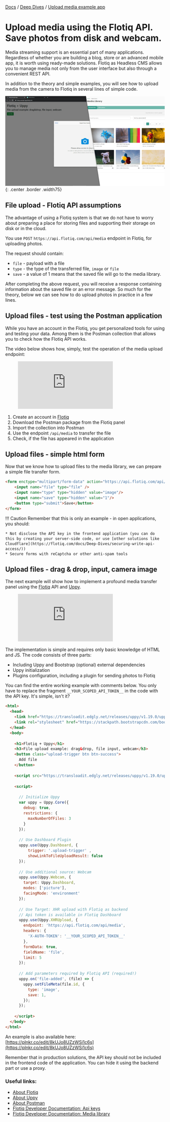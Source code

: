 <div class="breadcrumbs">
<a href="/">Docs</a> / <a href="/Deep-Dives/">Deep Dives</a> / <a href="/Deep-Dives/upload-media/">Upload media example app</a>
</div>

# Upload media using the Flotiq API. Save photos from disk and webcam.

Media streaming support is an essential part of many applications. Regardless of whether you are building a blog, store or an advanced mobile app, it is worth using ready-made solutions. Flotiq as Headless CMS allows you to manage media not only from the user interface but also through a convenient REST API.

In addition to the theory and simple examples, you will see how to upload media from the camera to Flotiq in several lines of simple code.

![Upload media with Flotiq - example app](images/upload-media/example-app.jpg){: .center .border .width75}

## File upload - Flotiq API assumptions

The advantage of using a Flotiq system is that we do not have to worry about preparing a place for storing files and supporting their storage on disk or in the cloud.

You use `POST` `https://api.flotiq.com/api/media` endpoint in Flotiq, for uploading photos.

The request should contain:

* `file` - payload with a file
* `type` - the type of the transferred file, `image` or `file`
* `save` - a value of 1 means that the saved file will go to the media library.

After completing the above request, you will receive a response containing information about the saved file or an error message. So much for the theory, below we can see how to do upload photos in practice in a few lines.

## Upload files - test using the Postman application

While you have an account in the Flotiq, you get personalized tools for using and testing your data. Among them is the Postman collection that allows you to check how the Flotiq API works.

The video below shows how, simply, test the operation of the media upload endpoint:

<figure class="center width75">
    <div class="video_container">
      <iframe src="https://www.youtube.com/embed/F-2UKdaF0NI" frameborder="0" allowfullscreen="true"> </iframe>
    </div>
</figure>

1. Create an account in [Flotiq](https://flotiq.com)
1. Download the Postman package from the Flotiq panel
1. Import the collection into Postman
1. Use the endpoint `/api/media` to transfer the file
1. Check, if the file has appeared in the application

## Upload files - simple html form

Now that we know how to upload files to the media library, we can prepare a simple file transfer form.

```html
<form enctype="multipart/form-data" action="https://api.flotiq.com/api/media?auth_token=_YOUR_SCOPED_API_TOKEN_" method="post">
    <input name="file" type="file" />
    <input name="type" type="hidden" value="image"/>
    <input name="save" type="hidden" value="1"/>
    <button type="submit">Save</button>
</form>
```

!!! Caution
    Remember that this is only an example - in open applications, you should:
    
    * Not disclose the API key in the frontend application (you can do this by creating your server-side code, or use [other solutions like Cloudflare](https://flotiq.com/docs/Deep-Dives/securing-write-api-access/))
    * Secure forms with reCaptcha or other anti-spam tools

## Upload files - drag & drop, input, camera image

The next example will show how to implement a profound media transfer panel using the [Flotiq](https://flotiq.com) API and [Uppy](https://uppy.io).

<figure class="center width75">
    <div class="video_container">
        <iframe src="https://www.youtube.com/embed/ERCFBCbeyIY" frameborder="0" allowfullscreen="true"> </iframe>
    </div>
</figure>


The implementation is simple and requires only basic knowledge of HTML and JS. The code consists of three parts:

* Including Uppy and Bootstrap (optional) external dependencies
* Uppy initialization
* Plugins configuration, including a plugin for sending photos to Flotiq

You can find the entire working example with comments below. You only have to replace the fragment `__YOUR_SCOPED_API_TOKEN__` in the code with the API key. It's simple, isn't it?

```html
<html>
  <head>
    <link href="https://transloadit.edgly.net/releases/uppy/v1.19.0/uppy.min.css" rel="stylesheet">
    <link rel="stylesheet" href="https://stackpath.bootstrapcdn.com/bootstrap/4.5.0/css/bootstrap.min.css">
  </head>
  <body>
    
    <h1>Flotiq + Uppy</h1>
    <h3>File upload example: drag&drop, file input, webcam</h3>
    <button class="upload-trigger btn btn-success">
      Add file 
    </button>

    <script src="https://transloadit.edgly.net/releases/uppy/v1.19.0/uppy.min.js"></script>
      
    <script>
      
      // Initialize Uppy
      var uppy = Uppy.Core({
        debug: true, 
        restrictions: {
          maxNumberOfFiles: 3
        }
      });
    
      // Use Dashboard Plugin
      uppy.use(Uppy.Dashboard, {
          trigger: '.upload-trigger' ,
          showLinkToFileUploadResult: false
      });

      // Use additional source: Webcam
      uppy.use(Uppy.Webcam, { 
        target: Uppy.Dashboard,
        modes: ['picture'],
        facingMode: 'environment' 
      });

      // Use Target: XHR upload with Flotiq as backend
      // Api token is available in Flotiq Dashboard
      uppy.use(Uppy.XHRUpload, {
        endpoint: 'https://api.flotiq.com/api/media',
        headers: {
          'X-AUTH-TOKEN': '__YOUR_SCOPED_API_TOKEN__'
        }, 
        formData: true,
        fieldName: 'file',
        limit: 5
      });

      // Add parameters required by Flotiq API (required!)
      uppy.on('file-added', (file) => {
        uppy.setFileMeta(file.id, {
          type: 'image',
          save: 1,
        });
      });
 
    </script>
  </body>
</html>
```
An example is also available here: [https://plnkr.co/edit/8kUJo8UZzWSi1c6s](https://plnkr.co/edit/8kUJo8UZzWSi1c6s)

Remember that in production solutions, the API key should not be included in the frontend code of the application. You can hide it using the backend part or use a proxy.

### Useful links:
 * [About Flotiq](https://flotiq.com)
 * [About Uppy](https://uppy.io)
 * [About Postman](https://www.postman.com)
 * [Flotiq Developer Documentation: Api keys](https://flotiq.com/docs/API/)
 * [Flotiq Developer Documentation: Media library](https://flotiq.com/docs/API/media-library/)

